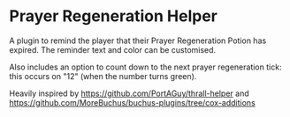 # Prayer Regeneration Helper
A plugin to remind the player that their Prayer Regeneration Potion has expired. The reminder text and color can be customised.

Also includes an option to count down to the next prayer regeneration tick: this occurs on "12" (when the number turns green).

Heavily inspired by https://github.com/PortAGuy/thrall-helper and https://github.com/MoreBuchus/buchus-plugins/tree/cox-additions 